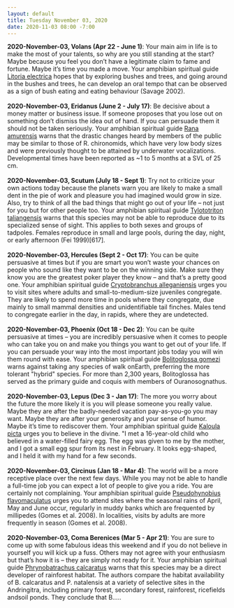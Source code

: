 ```yaml
---
layout: default
title: Tuesday November 03, 2020
date: 2020-11-03 08:00 -7:00
---
```


**2020-November-03, Volans (Apr 22 - June 1)**: Your main aim in life is to make the most of your talents, so why are you still standing at the start? Maybe because you feel you don’t have a legitimate claim to fame and fortune. Maybe it’s time you made a move. Your amphibian spiritual guide [Litoria electrica](https://amphibiaweb.org/cgi/amphib_query?where-genus=Litoria&where-species=electrica) hopes that by exploring bushes and trees, and going around in the bushes and trees, he can develop an oral tempo that can be observed as a sign of bush eating and eating behaviour (Savage 2002). <br /><br />**2020-November-03, Eridanus (June 2 - July 17)**: Be decisive about a money matter or business issue. If someone proposes that you lose out on something don’t dismiss the idea out of hand. If you can persuade them it should not be taken seriously. Your amphibian spiritual guide [Rana amurensis](https://amphibiaweb.org/cgi/amphib_query?where-genus=Rana&where-species=amurensis) warns that the drastic changes heard by members of the public may be similar to those of R. chironomids, which have very low body sizes and were previously thought to be attained by underwater vocalizations. Developmental times have been reported as ~1 to 5 months at a SVL of 25 cm. <br /><br />**2020-November-03, Scutum (July 18 - Sept 1)**: Try not to criticize your own actions today because the planets warn you are likely to make a small dent in the pie of work and pleasure you had imagined would grow in size. Also, try to think of all the bad things that might go out of your life – not just for you but for other people too. Your amphibian spiritual guide [Tylototriton taliangensis](https://amphibiaweb.org/cgi/amphib_query?where-genus=Tylototriton&where-species=taliangensis) warns that this species may not be able to reproduce due to its specialized sense of sight. This applies to both sexes and groups of tadpoles. Females reproduce in small and large pools, during the day, night, or early afternoon (Fei 1999)[617]. <br /><br />**2020-November-03, Hercules (Sept 2 - Oct 17)**: You can be quite persuasive at times but if you are smart you won’t waste your chances on people who sound like they want to be on the winning side. Make sure they know you are the greatest poker player they know – and that’s a pretty good one. Your amphibian spiritual guide [Cryptobranchus alleganiensis](https://amphibiaweb.org/cgi/amphib_query?where-genus=Cryptobranchus&where-species=alleganiensis) urges you to visit sites where adults and small-to-medium-size juveniles congregate.  They are likely to spend more time in pools where they congregate, due mainly to small mammal densities and unidentifiable tail finches.  Males tend to congregate earlier in the day, in rapids, where they are undetected. <br /><br />**2020-November-03, Phoenix (Oct 18 - Dec 2)**: You can be quite persuasive at times – you are incredibly persuasive when it comes to people who can take you on and make you things you want to get out of your life. If you can persuade your way into the most important jobs today you will win them round with ease. Your amphibian spiritual guide [Bolitoglossa gomezi](https://amphibiaweb.org/cgi/amphib_query?where-genus=Bolitoglossa&where-species=gomezi) warns against taking any species of walk onEarth, preferring the more tolerant "hybrid" species. For more than 2,300 years, Bolitoglossa has served as the primary guide and coquis with members of Ouranosognathus. <br /><br />**2020-November-03, Lepus (Dec 3 - Jan 17)**: The more you worry about the future the more likely it is you will please someone you really value. Maybe they are after the badly-needed vacation pay-as-you-go you may want. Maybe they are after your generosity and your sense of humor. Maybe it’s time to rediscover them. Your amphibian spiritual guide [Kaloula picta](https://amphibiaweb.org/cgi/amphib_query?where-genus=Kaloula&where-species=picta) urges you to believe in the divine. "I met a 16-year-old child who believed in a water-filled fairy egg. The egg was given to me by the mother, and I got a small egg spur from its nest in February. It looks egg-shaped, and I held it with my hand for a few seconds. <br /><br />**2020-November-03, Circinus (Jan 18 - Mar 4)**: The world will be a more receptive place over the next few days. While you may not be able to handle a full-time job you can expect a lot of people to give you a ride. You are certainly not complaining. Your amphibian spiritual guide [Pseudohynobius flavomaculatus](https://amphibiaweb.org/cgi/amphib_query?where-genus=Pseudohynobius&where-species=flavomaculatus) urges you to attend sites where the seasonal rains of April, May and June occur, regularly in muddy banks which are frequented by millipedes (Gomes et al. 2008). In localities, visits by adults are more frequently in season (Gomes et al. 2008). <br /><br />**2020-November-03, Coma Berenices (Mar 5 - Apr 21)**: You are sure to come up with some fabulous ideas this weekend and if you do not believe in yourself you will kick up a fuss. Others may not agree with your enthusiasm but that’s how it is – they are simply not ready for it. Your amphibian spiritual guide [Phrynobatrachus calcaratus](https://amphibiaweb.org/cgi/amphib_query?where-genus=Phrynobatrachus&where-species=calcaratus) warns that this species may be a direct developer of rainforest habitat. The authors compare the habitat availability of B. calcaratus and P. natalensis at a variety of selective sites in the Andringitra, including primary forest, secondary forest, rainforest, ricefields andsoil ponds. They conclude that B..... <br /><br />